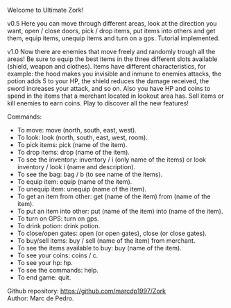 Welcome to Ultimate Zork!

v0.5
Here you can move through different areas, look at the direction you want, open / close doors, pick / drop items, 
put items into others and get them, equip items, unequip items and turn on a gps. Tutorial implemented.  

v1.0
Now there are enemies that move freely and randomly trough all the areas! Be sure to equip the best items in the three different slots available (shield, weapon and clothes). Items have different characteristics, for example: the hood makes you invisible and inmune to enemies attacks, the potion adds 5 to your HP, the shield reduces the damage received, the sword increases your attack, and so on. Also you have HP and coins to spend in the items that a merchant located in lookout area has. Sell items or kill enemies to earn coins.
Play to discover all the new features!  

Commands:  
- To move: move (north, south, east, west).  
- To look: look (north, south, east, west, room).  
- To pick items: pick (name of the item).   
- To drop items: drop (name of the item).  
- To see the inventory: inventory / i (only name of the items) or look inventory / look i (name and description).  
- To see the bag: bag / b (to see name of the items).  
- To equip item: equip (name of the item).  
- To unequip item: unequip (name of the item).  
- To get an item from other: get (name of the item) from (name of the item).  
- To put an item into other: put (name of the item) into (name of the item).  
- To turn on GPS: turn on gps.  
- To drink potion: drink potion.  
- To close/open gates: open (or open gates), close (or close gates).  
- To buy/sell items: buy / sell (name of the item) from merchant.  
- To see the items available to buy: buy (name of the item).  
- To see your coins: coins / c.  
- To see your hp: hp.  
- To see the commands: help.  
- To end game: quit.  

Github repository: https://github.com/marcdp1997/Zork  
Author: Marc de Pedro.
